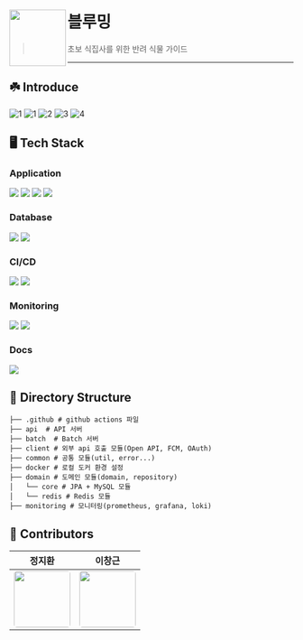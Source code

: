 # 블루밍 <img src="https://github.com/user-attachments/assets/842c64ed-d4fb-430c-a223-5269a893bebd" align=left width=100>

> 초보 식집사를 위한 반려 식물 가이드 &nbsp;&nbsp;
---
## ☘️ Introduce
![1](https://github.com/user-attachments/assets/7e750aef-a88f-41d4-8b73-a8a4734a36e6)
![1](https://github.com/user-attachments/assets/5f27239b-c761-47b1-8694-87a7f55ddaa4)
![2](https://github.com/user-attachments/assets/801f0b29-370b-4caa-921b-1b640d813e0b)
![3](https://github.com/user-attachments/assets/244b5a4b-65a7-4eca-bb6b-e05287647002)
![4](https://github.com/user-attachments/assets/d7019136-c848-4201-a2c8-63b1beaf1d9c)

## 🖥️ Tech Stack
### Application
<img src="https://img.shields.io/badge/Kotlin-7F52FF?style=for-the-social&logo=Kotlin&logoColor=white"> <img src="https://img.shields.io/badge/Gradle-02303A?style=for-the-social&logo=Gradle&logoColor=white"> <img src="https://img.shields.io/badge/Spring Boot-6DB33F?style=for-the-social&logo=Spring Boot&logoColor=white"> <img src="https://img.shields.io/badge/Spring Data JPA-6DB33F?style=for-the-social&logo=Databricks&logoColor=white">

### Database
<img src="https://img.shields.io/badge/MySQL-4479A1?style=for-the-social&logo=MySQL&logoColor=white"> <img src="https://img.shields.io/badge/Redis-FF4438?style=for-the-social&logo=redis&logoColor=white">

### CI/CD
<img src="https://img.shields.io/badge/Github Actions-2088FF?style=for-the-social&logo=Github Actions&logoColor=white"> <img src="https://img.shields.io/badge/Docker-2496ED?style=for-the-social&logo=Docker&logoColor=white">

### Monitoring
<img src="https://img.shields.io/badge/Prometheus-E6522C?style=for-the-social&logo=prometheus&logoColor=white">  <img src="https://img.shields.io/badge/Grafana-F46800?style=for-the-social&logo=grafana&logoColor=white">

### Docs
<img src="https://img.shields.io/badge/ Swagger-6DB33F?style=for-the-social&logo=swagger&logoColor=white">


## 📂 Directory Structure

```
├── .github # github actions 파일
├── api  # API 서버
├── batch  # Batch 서버
├── client # 외부 api 호출 모듈(Open API, FCM, OAuth)
├── common # 공통 모듈(util, error...)
├── docker # 로컬 도커 환경 설정
├── domain # 도메인 모듈(domain, repository)
│   └── core # JPA + MySQL 모듈
│   └── redis # Redis 모듈
├── monitoring # 모니터링(prometheus, grafana, loki)
```

## 👥 Contributors
|                                                                                         정지환                                                                                         |                                                                                     이창근                                                                                      |
|:-----------------------------------------------------------------------------------------------------------------------------------------------------------------------------------:|:----------------------------------------------------------------------------------------------------------------------------------------------------------------------------:|
| <a href="https://github.com/stophwan" target="_blank"><img src="https://avatars.githubusercontent.com/u/64758861?v=4" width="100" height="100" style="border-radius: 5%;"><br/></a> | <a href="https://github.com/Dompoo" target="_blank"><img src="https://avatars.githubusercontent.com/u/46932235?v=4" width="100" height="100" style="border-radius: 5%;"></a> |
